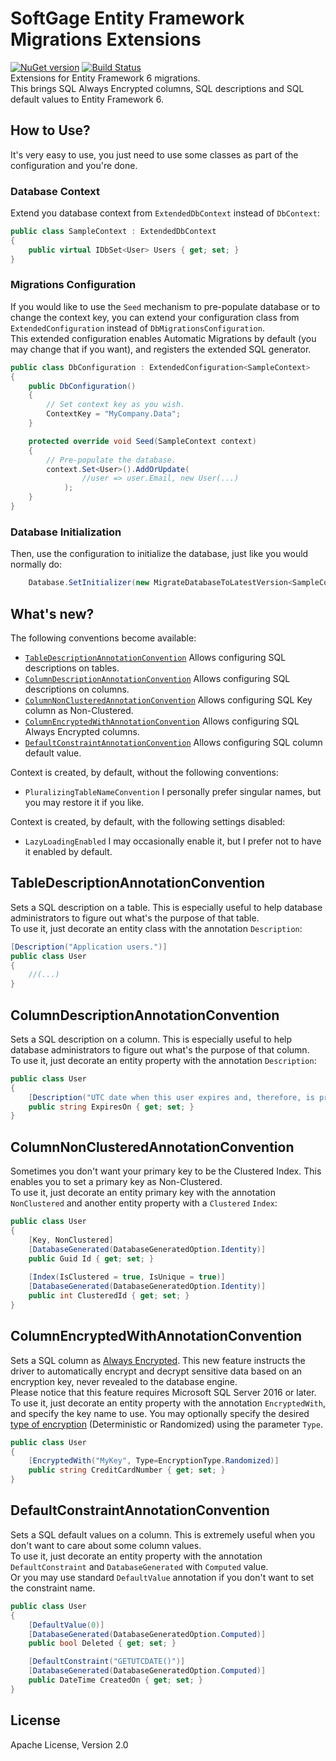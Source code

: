# SoftGage Entity Framework Migrations Extensions
[![NuGet version](https://badge.fury.io/nu/SoftGage.EntityFramework.Migrations.svg)](https://badge.fury.io/nu/SoftGage.EntityFramework.Migrations) [![Build Status](https://travis-ci.org/DarkCompiled/entity-framework-migrations-extensions.svg?branch=develop)](https://travis-ci.org/DarkCompiled/entity-framework-migrations-extensions)  
Extensions for Entity Framework 6 migrations.  
This brings SQL Always Encrypted columns, SQL descriptions and SQL default values to Entity Framework 6.  

## How to Use?
It's very easy to use, you just need to use some classes as part of the configuration and you're done.

### Database Context
Extend you database context from `ExtendedDbContext` instead of `DbContext`:
```C#
public class SampleContext : ExtendedDbContext
{
    public virtual IDbSet<User> Users { get; set; }
}
```

### Migrations Configuration
If you would like to use the `Seed` mechanism to pre-populate database or to change the context key, you can extend your configuration class from `ExtendedConfiguration` instead of `DbMigrationsConfiguration`.  
This extended configuration enables Automatic Migrations by default (you may change that if you want), and registers the extended SQL generator.  
```C#
public class DbConfiguration : ExtendedConfiguration<SampleContext>
{
    public DbConfiguration()
    {
        // Set context key as you wish.
        ContextKey = "MyCompany.Data";
    }

    protected override void Seed(SampleContext context)
    {
	    // Pre-populate the database.
        context.Set<User>().AddOrUpdate(
                //user => user.Email, new User(...)
            );
    }
}
```

### Database Initialization
Then, use the configuration to initialize the database, just like you would normally do:
```C#
    Database.SetInitializer(new MigrateDatabaseToLatestVersion<SampleContext, DbConfiguration>());
```

## What's new?
The following conventions become available:
- [`TableDescriptionAnnotationConvention`](#user-content-columndescriptionannotationconvention) Allows configuring SQL descriptions on tables.
- [`ColumnDescriptionAnnotationConvention`](#user-content-columndescriptionannotationconvention) Allows configuring SQL descriptions on columns.
- [`ColumnNonClusteredAnnotationConvention`](#user-content-columnnonclusteredannotationconvention) Allows configuring SQL Key column as Non-Clustered.
- [`ColumnEncryptedWithAnnotationConvention`](#user-content-columnencryptedwithannotationconvention) Allows configuring SQL Always Encrypted columns.
- [`DefaultConstraintAnnotationConvention`](#user-content-defaultconstraintannotationconvention) Allows configuring SQL column default value.

Context is created, by default, without the following conventions:
- `PluralizingTableNameConvention` I personally prefer singular names, but you may restore it if you like.

Context is created, by default, with the following settings disabled:
- `LazyLoadingEnabled` I may occasionally enable it, but I prefer not to have it enabled by default.

## TableDescriptionAnnotationConvention
Sets a SQL description on a table. This is especially useful to help database administrators to figure out what's the purpose of that table.  
To use it, just decorate an entity class with the annotation `Description`:
```C#
[Description("Application users.")]
public class User
{
    //(...)
}
```

## ColumnDescriptionAnnotationConvention
Sets a SQL description on a column. This is especially useful to help database administrators to figure out what's the purpose of that column.  
To use it, just decorate an entity property with the annotation `Description`:
```C#
public class User
{
    [Description("UTC date when this user expires and, therefore, is prevented from logging in.")]
	public string ExpiresOn { get; set; }
}
```

## ColumnNonClusteredAnnotationConvention
Sometimes you don't want your primary key to be the Clustered Index. This enables you to set a primary key as Non-Clustered.  
To use it, just decorate an entity primary key with the annotation `NonClustered` and another entity property with a `Clustered` `Index`:
```C#
public class User
{
    [Key, NonClustered]
    [DatabaseGenerated(DatabaseGeneratedOption.Identity)]
    public Guid Id { get; set; }
	
    [Index(IsClustered = true, IsUnique = true)]
    [DatabaseGenerated(DatabaseGeneratedOption.Identity)]
    public int ClusteredId { get; set; }
}
```

## ColumnEncryptedWithAnnotationConvention
Sets a SQL column as [Always Encrypted]. This new feature instructs the driver to automatically encrypt and decrypt sensitive data based on an encryption key, never revealed to the database engine.  
Please notice that this feature requires Microsoft SQL Server 2016 or later.  
To use it, just decorate an entity property with the annotation `EncryptedWith`, and specify the key name to use.
You may optionally specify the desired [type of encryption] (Deterministic or Randomized) using the parameter `Type`.
```C#
public class User
{
    [EncryptedWith("MyKey", Type=EncryptionType.Randomized)]
	public string CreditCardNumber { get; set; }
}
```

## DefaultConstraintAnnotationConvention
Sets a SQL default values on a column. This is extremely useful when you don't want to care about some column values.  
To use it, just decorate an entity property with the annotation `DefaultConstraint` and `DatabaseGenerated` with `Computed` value.  
Or you may use standard `DefaultValue` annotation if you don't want to set the constraint name.
```C#
public class User
{
	[DefaultValue(0)]
	[DatabaseGenerated(DatabaseGeneratedOption.Computed)]
    public bool Deleted { get; set; }

    [DefaultConstraint("GETUTCDATE()")]
	[DatabaseGenerated(DatabaseGeneratedOption.Computed)]
    public DateTime CreatedOn { get; set; }
}
```

## License
Apache License, Version 2.0

[Always Encrypted]: https://msdn.microsoft.com/en-us/library/mt163865.aspx
[type of encryption]: https://msdn.microsoft.com/library/mt459280.aspx#Anchor_2